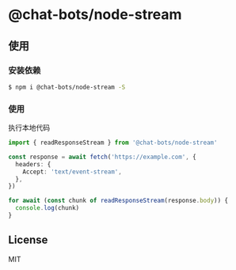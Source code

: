 # @chat-bots/node-stream

## 使用

### 安装依赖

```bash
$ npm i @chat-bots/node-stream -S
```

### 使用

执行本地代码

```ts
import { readResponseStream } from '@chat-bots/node-stream'

const response = await fetch('https://example.com', {
  headers: {
    Accept: 'text/event-stream',
  },
})

for await (const chunk of readResponseStream(response.body)) {
  console.log(chunk)
}
```

## License

MIT
